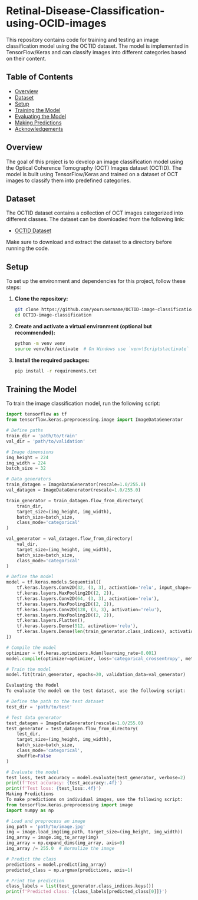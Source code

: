 # Retinal-Disease-Classification-using-OCID-images

This repository contains code for training and testing an image classification model using the OCTID dataset. The model is implemented in TensorFlow/Keras and can classify images into different categories based on their content.

## Table of Contents
- [Overview](#overview)
- [Dataset](#dataset)
- [Setup](#setup)
- [Training the Model](#training-the-model)
- [Evaluating the Model](#evaluating-the-model)
- [Making Predictions](#making-predictions)
- [Acknowledgements](#acknowledgements)

## Overview
The goal of this project is to develop an image classification model using the Optical Coherence Tomography (OCT) Images dataset (OCTID). The model is built using TensorFlow/Keras and trained on a dataset of OCT images to classify them into predefined categories.

## Dataset
The OCTID dataset contains a collection of OCT images categorized into different classes. The dataset can be downloaded from the following link:

- [OCTID Dataset](https://example.com/OCTID-dataset)

Make sure to download and extract the dataset to a directory before running the code.

## Setup
To set up the environment and dependencies for this project, follow these steps:

1. **Clone the repository:**
    ```bash
    git clone https://github.com/yourusername/OCTID-image-classification.git
    cd OCTID-image-classification
    ```

2. **Create and activate a virtual environment (optional but recommended):**
    ```bash
    python -m venv venv
    source venv/bin/activate  # On Windows use `venv\Scripts\activate`
    ```

3. **Install the required packages:**
    ```bash
    pip install -r requirements.txt
    ```

## Training the Model
To train the image classification model, run the following script:

```python
import tensorflow as tf
from tensorflow.keras.preprocessing.image import ImageDataGenerator

# Define paths
train_dir = 'path/to/train'
val_dir = 'path/to/validation'

# Image dimensions
img_height = 224
img_width = 224
batch_size = 32

# Data generators
train_datagen = ImageDataGenerator(rescale=1.0/255.0)
val_datagen = ImageDataGenerator(rescale=1.0/255.0)

train_generator = train_datagen.flow_from_directory(
    train_dir,
    target_size=(img_height, img_width),
    batch_size=batch_size,
    class_mode='categorical'
)

val_generator = val_datagen.flow_from_directory(
    val_dir,
    target_size=(img_height, img_width),
    batch_size=batch_size,
    class_mode='categorical'
)

# Define the model
model = tf.keras.models.Sequential([
    tf.keras.layers.Conv2D(32, (3, 3), activation='relu', input_shape=(img_height, img_width, 3)),
    tf.keras.layers.MaxPooling2D((2, 2)),
    tf.keras.layers.Conv2D(64, (3, 3), activation='relu'),
    tf.keras.layers.MaxPooling2D((2, 2)),
    tf.keras.layers.Conv2D(128, (3, 3), activation='relu'),
    tf.keras.layers.MaxPooling2D((2, 2)),
    tf.keras.layers.Flatten(),
    tf.keras.layers.Dense(512, activation='relu'),
    tf.keras.layers.Dense(len(train_generator.class_indices), activation='softmax')
])

# Compile the model
optimizer = tf.keras.optimizers.Adam(learning_rate=0.001)
model.compile(optimizer=optimizer, loss='categorical_crossentropy', metrics=['accuracy'])

# Train the model
model.fit(train_generator, epochs=20, validation_data=val_generator)

Evaluating the Model
To evaluate the model on the test dataset, use the following script:

# Define the path to the test dataset
test_dir = 'path/to/test'

# Test data generator
test_datagen = ImageDataGenerator(rescale=1.0/255.0)
test_generator = test_datagen.flow_from_directory(
    test_dir,
    target_size=(img_height, img_width),
    batch_size=batch_size,
    class_mode='categorical',
    shuffle=False
)

# Evaluate the model
test_loss, test_accuracy = model.evaluate(test_generator, verbose=2)
print(f'Test accuracy: {test_accuracy:.4f}')
print(f'Test loss: {test_loss:.4f}')
Making Predictions
To make predictions on individual images, use the following script:
from tensorflow.keras.preprocessing import image
import numpy as np

# Load and preprocess an image
img_path = 'path/to/image.jpg'
img = image.load_img(img_path, target_size=(img_height, img_width))
img_array = image.img_to_array(img)
img_array = np.expand_dims(img_array, axis=0)
img_array /= 255.0  # Normalize the image

# Predict the class
predictions = model.predict(img_array)
predicted_class = np.argmax(predictions, axis=1)

# Print the prediction
class_labels = list(test_generator.class_indices.keys())
print(f'Predicted class: {class_labels[predicted_class[0]]}')
